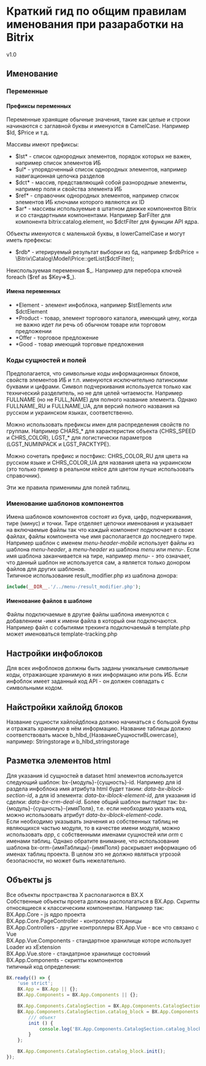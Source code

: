 # Краткий гид по общим правилам именования при разаработки на Bitrix
v1.0

## Именование

### Переменные

#### Префиксы переменных

Переменные хранящие обычные значения, такие как целые и строки начинаются с заглавной буквы и именуются в CamelCase. Например $Id, $Price и т.д.

Массивы имеют префиксы:  
- $lst* - список однородных элементов, порядок которых не важен, например список элементов ИБ
- $ul* - упорядоченный список однородных элементов, например навигационная цепочка разделов
- $dct* - массив, представляющий собой разнородные элементы, например поля и свойства элемента ИБ
- $ref* - справочник однородных элементов, например список элементов ИБ ключами которого являются их ID
- $ar* - массивы используемые в штатном движке компонентов Bitrix и со стандартными компонентами. Например $arFilter для компонента bitrix:catalog.element, но $dctFilter для функции API ядра.

Объекты именуются с маленькой буквы, в lowerCamelCase и могут иметь префексы:
- $rdb* - итерируемый результат выборки из бд, например $rdbPrice = \Bitrix\Catalog\Model\Price::getList($dctFilter);

Неиспользуемая переменная \$\_. 
Например для перебора ключей foreach (\$ref as \$Key=>\$\_).

#### Имена переменных

- *Element - элемент инфоблока, например $lstElements или $dctElement
- *Product - товар, элемент торгового каталога, имеющий цену, когда не важно идет ли речь об обычном товаре или торговом предложении
- *Offer - торговое предложение
- *Good - товар имеющий торговые предложения

### Коды сущностей и полей

Предполагается, что символьные коды информационных блоков, свойств элементов ИБ и т.п. именуются исключительно латинскими буквами и цифрами. Символ подчеркивания используется только как технический разделитель, но не для целей читаемости. Например FULLNAME (но не FULL_NAME) для полного название элемента. Однако FULLNAME_RU и FULLNAME_UA, для версий полного названия на русском и украинском языках, соответственно.

Можно использовать префиксы имен для распределения свойств по группам. Например CHARS_* для характеристик объекта (CHRS_SPEED и CHRS_COLOR), LGST_* для логистически параметров (LGST_NUMINPACK и LGST_PACKTYPE).

Можно сочетать префикс и постфикс: CHRS_COLOR_RU для цвета на русском языке и CHRS_COLOR_UA для названия цвета на украинском (это только пример в реальном кейсе для цветом лучше использовать справочник).

Эти же правила применимы для полей таблиц.

### Именование шаблонов компонентов

Имена шаблонов компонентов состоят из букв, цифр, подчеркивания, тире (минус) и точки. Тире отделяет цепочки именования и указывает на включаемые файлы так что каждый компонент подключает в своих файлах, файлы компонента чье имя располагается до последнего тире. Например шаблон с именем *menu-header-mobile* использует файлы из шаблона *menu-header*, а *menu-header* из шаблона *menu* или *menu-*. Если имя шаблона заканчивается на тире, например *menu-* - это означает, что данный шаблон не используется сам, а является только донором файлов для других шаблонов.  
Типичное использование result_modifier.php из шаблона донора:
```php
include(__DIR__.'/../menu-/result_modifier.php');
```

#### Именование файлов в шаблоне

Файлы подключаемые в другие файлы шаблона именуются с добавлением *-имя* к имени файла в который они подключаются. Например файл с событиями трекинга подключаемый в template.php может именоваться template-tracking.php

## Настройки инфоблоков

Для всех инфоблоков должны быть заданы уникальные символьные коды, отражающие хранимую в них информацию или роль ИБ. Если инфоблок имеет заданный код API - он должен совпадать с символьными кодом.

## Найстройки хайлойд блоков

Название сущности хайлойдблока должно начинаться с большой буквы и отражать хранимую в нём информацию. Название таблицы должно соответствовать маске b_hlbd_{НазваниеСущностиВLowercase}, например: Stringstorage и b_hlbd_stringstorage

## Разметка элементов html

Для указания id сущностей в dataset html элементов используется следующий шаблон: bx-{модуль}-{сущность}-id. Например для id раздела инфоблока имя атрибута html будет таким: *data-bx-iblock-section-id*, а для id элемента:  *data-bx-iblock-element-id*, для указания id сделки: *data-bx-crm-deal-id*. Более общий шаблон выглядит так: bx-{модуль}-{сущность}-{имяПоля}, т.е. если необходимо указать код, можно использовать атрибут *data-bx-iblock-element-code*.  
Если необходимо указывать значения из собственных таблиц не являющихся частью модуля, то в качестве имени модуля, можно использовать *app*, с собственными именами сущностей или *orm* с именами таблиц. Однако обратите внимание, что использование шаблона bx-orm-{имяТаблицы}-{имяПоля} раскрывает информацию об именах таблиц проекта. В целом это не должно являться угрозой безопасности, но может быть нежелательно.

## Объекты js

Все объекты пространства X располагаются в BX.X  
Собственные объекты проета должны располагаться в BX.App. Скрипты относящиеся к классическим компонентам. Например так:  
BX.App.Core - js ядро проекта  
BX.App.Core.PageController - контроллер страницы  
BX.App.Controllers - другие контроллеры
BX.App.Vue - все что связано с Vue  
BX.App.Vue.Components - стандартное хранилище которе использует Loader из xExtension  
BX.App.Vue.store - стандатрное хранилище состояний  
BX.App.Components - скрипты компонентов  
типичный код определения:
```js
BX.ready(() => {
    'use strict';
    BX.App = BX.App || {};
    BX.App.Components = BX.App.Components || {};

    BX.App.Components.CatalogSection = BX.App.Components.CatalogSection || {};
    BX.App.Components.CatalogSection.catalog_block = BX.App.Components.CatalogSection.catalog_block || {
        /// объект
        init () {
            console.log('BX.App.Components.CatalogSection.catalog_block');
        }
    };

    BX.App.Components.CatalogSection.catalog_block.init();
});
```


